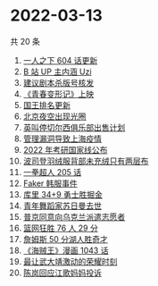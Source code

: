 # 2022-03-13

共 20 条

<!-- BEGIN -->
<!-- 最后更新时间 Sun Mar 13 2022 14:12:59 GMT+0800 (China Standard Time) -->

1. [一人之下 604 话更新](https://www.zhihu.com/search?q=一人之下)
1. [B 站 UP 主内涵 Uzi](https://www.zhihu.com/search?q=uzi)
1. [建议剧本杀版号核发](https://www.zhihu.com/search?q=剧本杀)
1. [《青春变形记》上映](https://www.zhihu.com/search?q=青春变形记)
1. [国王排名更新](https://www.zhihu.com/search?q=国王排名)
1. [北京夜空出现光圈](https://www.zhihu.com/search?q=北京夜空光圈)
1. [英叫停切尔西俱乐部出售计划](https://www.zhihu.com/search?q=切尔西俱乐部出售计划)
1. [管理漏洞导致上海疫情](https://www.zhihu.com/search?q=管理漏洞导致上海疫情)
1. [2022 年考研国家线公布](https://www.zhihu.com/search?q=考研国家线公布)
1. [波司登羽绒服背部未充绒只有两层布](https://www.zhihu.com/search?q=波司登羽绒服)
1. [一拳超人 205 话](https://www.zhihu.com/search?q=一拳超人)
1. [Faker 韩服事件](https://www.zhihu.com/search?q=faker)
1. [库里 34+9 勇士胜掘金](https://www.zhihu.com/search?q=勇士)
1. [青年舞蹈家苏日曼去世](https://www.zhihu.com/search?q=苏日曼)
1. [普京同意向乌克兰派遣志愿者](https://www.zhihu.com/search?q=乌克兰志愿者)
1. [篮网狂胜 76 人 29 分](https://www.zhihu.com/search?q=篮网)
1. [詹姆斯 50 分湖人胜奇才](https://www.zhihu.com/search?q=湖人)
1. [《海贼王》漫画 1043 话](https://www.zhihu.com/search?q=海贼王)
1. [最让武大靖激动的荣耀时刻](https://www.zhihu.com/search?q=武大靖)
1. [陈岚回应江歌妈妈投诉](https://www.zhihu.com/search?q=江歌妈妈陈岚)

<!-- END -->
